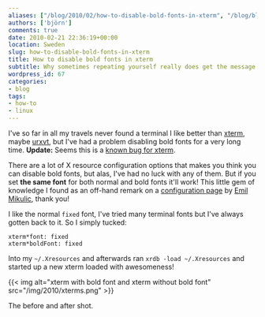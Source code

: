 ```yaml
---
aliases: ["/blog/2010/02/how-to-disable-bold-fonts-in-xterm", "/blog/blog/2010/02/how-to-disable-bold-fonts-in-xterm/", "/blog/blog/2010/02/21/how-to-disable-bold-fonts-in-xterm"]
authors: ['björn']
comments: true
date: 2010-02-21 22:36:19+00:00
location: Sweden
slug: how-to-disable-bold-fonts-in-xterm
title: How to disable bold fonts in xterm
subtitle: Why sometimes repeating yourself really does get the message through
wordpress_id: 67
categories:
- blog
tags:
- how-to
- linux
---
```


I've so far in all my travels never found a terminal I like better than [xterm], maybe [urxvt], but I've had a problem disabling bold fonts for a very long time. **Update:** Seems this is a [known bug for xterm][xterm-bug].

There are a lot of X resource configuration options that makes you think you can disable bold fonts, but alas, I've had no luck with any of them. But if you set **the same font** for both normal and bold fonts it'll work! This little gem of knowledge I found as an off-hand remark on a [configuration page][xterm-conf] by [Emil Mikulic][emil], thank you!

I like the normal `fixed` font, I've tried many terminal fonts but I've always gotten back to it. So I simply tucked:

    
    
    xterm*font: fixed
    xterm*boldFont: fixed
    



Into my `~/.Xresources` and afterwards ran `xrdb -load ~/.Xresources` and started up a new xterm loaded with awesomeness!  



{{< img alt="xterm with bold font and xterm without bold font" src="/img/2010/xterms.png" >}}


The before and after shot.


[xterm-conf]:http://dmr.ath.cx/notes/xterm.html
[urxvt]:http://en.wikipedia.org/wiki/Rxvt-unicode
[xterm]:http://en.wikipedia.org/wiki/Xterm
[emil]:http://dmr.ath.cx/
[xterm-bug]:http://bugs.debian.org/cgi-bin/bugreport.cgi?bug=347790
